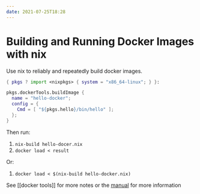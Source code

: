 ```yaml
---
date: 2021-07-25T18:28
---
```


# Building and Running Docker Images with nix

Use nix to reliably and repeatedly build docker images.

```nix
{ pkgs ? import <nixpkgs> { system = "x86_64-linux"; } }:

pkgs.dockerTools.buildImage {
  name = "hello-docker";
  config = {
    Cmd = [ "${pkgs.hello}/bin/hello" ];
  };
}
```

Then run:
1. `nix-build hello-docer.nix`
1. `docker load < result`

Or:

1. `docker load < $(nix-build hello-docker.nix)`

See [[docker tools]] for more notes or the [manual](https://nixos.org/guides/building-and-running-docker-images.html) for more information
